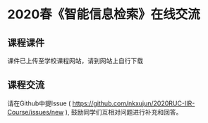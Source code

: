 # 2020春《智能信息检索》在线交流

## 课程课件
课件已上传至学校课程网站，请到网站上自行下载

## 课程交流
请在Github中提Issue ( https://github.com/nkxujun/2020RUC-IIR-Course/issues/new ), 鼓励同学们互相对问题进行补充和回答。


